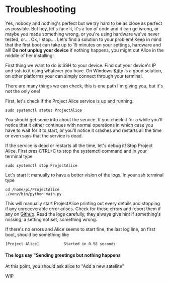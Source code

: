 # Troubleshooting

Yes, nobody and nothing's perfect but we try hard to be as close as perfect as possible. But hey, let's face it, it's a ton of code and it can go wrong, or maybe you made something wrong, or you're using hardware we've never tested, or.... Ok, I stop.... Let's find a solution to your problem! Keep in mind that the first boot can take up to 15 minutes on your settings, hardware and all! **Do not unplug your device** if nothing happens, you might cut Alice in the middle of her installing!

First thing we want to do is SSH to your device. Find out your device's IP and ssh to it using whatever you have. On Windows [Kitty](https://www.9bis.net/kitty/#!pages/download.md) is a good solution, on other platforms your can simply connect through your terminal.

There are many things we can check, this is one path I'm giving you, but it's not the only one!

First, let's check if the Project Alice service is up and running:

`sudo systemctl status ProjectAlice`

You should get some info about the service. If you check it for a while you'll notice that it either continues with normal operations in which case you have to wait for it to start, or you'll notice it crashes and restarts all the time or even says that the service is dead.

If the service is dead or restarts all the time, let's debug it! Stop Project Alice. First pres CTRL+C to stop the systemctl command and in your terminal type

`sudo systemctl stop ProjectAlice`

Let's start it manually to have a better vision of the logs. In your ssh terminal type

```shell script
cd /home/pi/ProjectAlice
./venv/bin/python main.py
```

This will manually start ProjectAlice printing out every details and stopping if any unrecoverable error arises. Check for these errors and report them if any on [Github](https://github.com/project-alice-assistant/ProjectAliceSatellite/issues/new). Read the logs carefully, they always give hint if something's missing, a setting not set, something wrong.

If there's no errors and Alice seems to start fine, the last log line, on first boot, should be something like

`[Project Alice]           Started in 0.58 seconds`

#### The logs say "Sending greetings but nothing happens
At this point, you should ask alice to "Add a new satellite"


WIP
